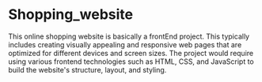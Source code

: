 # Shopping_website
This online shopping website is basically a frontEnd project.  This typically includes creating visually appealing and responsive web pages that are optimized for different devices and screen sizes. The project would require using various frontend technologies such as HTML, CSS, and JavaScript to build the website's structure, layout, and styling. 
